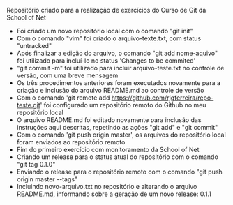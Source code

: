 Repositório criado para a realização de exercícios do Curso de Git da School of Net

- Foi criado um novo repositório local com o comando "git init"
- Com o comando "vim" foi criado o arquivo-texte.txt, com status "untracked"
- Após finalizar a edição do arquivo, o comando "git add nome-aquivo" foi utilizado para incluí-lo no status 'Changes to be commited'
- "git commit -m" foi utilizado para incluir arquivo-teste.txt no controle de versão, com uma breve mensagem
- Os três procedimentos anteriores foram executados novamente para a criação e inclusão do arquivo README.md ao controle de versão
- Com o comando 'git remote add https://github.com/rjgferreira/repo-teste.git' foi configurado um repositório remoto do Github no meu repositório local
- O arquivo README.md foi editado novamente para inclusão das instruções aqui descritas, repetindo as ações "git add" e "git commit"
- Com o comando 'git push origin master', os arquivos do repositório local foram enviados ao repositório remoto
- Fim do primeiro exercício com monitoramento da School of Net
- Criando um release para o status atual do repositório com o comando "git tag 0.1.0"
- Enviando o release para o repositório remoto com o comando "git push origin master --tags"
- Incluindo novo-arquivo.txt no repositório e alterando o arquivo README.md, informando sobre a geração de um novo release: 0.1.1
